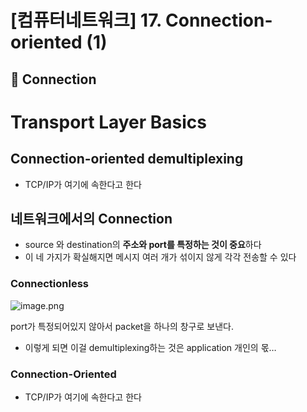# [컴퓨터네트워크] 17. Connection-oriented (1)

<aside>

# 💖 Connection

</aside>

# Transport Layer Basics

## Connection-oriented demultiplexing

- TCP/IP가 여기에 속한다고 한다

## 네트워크에서의 Connection

- source 와 destination의 **주소와 port를 특정하는 것이 중요**하다
- 이 네 가지가 확실해지면 메시지 여러 개가 섞이지 않게 각각 전송할 수 있다

### Connectionless

![image.png](%5B%E1%84%8F%E1%85%A5%E1%86%B7%E1%84%91%E1%85%B2%E1%84%90%E1%85%A5%E1%84%82%E1%85%A6%E1%84%90%E1%85%B3%E1%84%8B%E1%85%AF%E1%84%8F%E1%85%B3%5D%2017%20Connection-oriented%20(1)%201843f66f522580529e7eee3ab50ab099/image.png)

port가 특정되어있지 않아서 packet을 하나의 창구로 보낸다.

- 이렇게 되면 이걸 demultiplexing하는 것은 application 개인의 몫…

### Connection-Oriented

- TCP/IP가 여기에 속한다고 한다